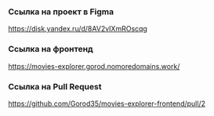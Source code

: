 ### Ссылка на проект в Figma

https://disk.yandex.ru/d/8AV2vIXmROscqg

### Ссылка на фронтенд
https://movies-explorer.gorod.nomoredomains.work/

### Ссылка на Pull Request
https://github.com/Gorod35/movies-explorer-frontend/pull/2